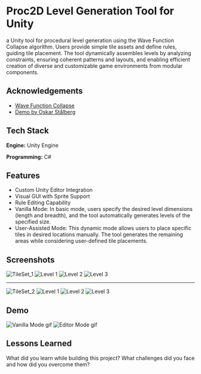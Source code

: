 
# Proc2D Level Generation Tool for Unity

a Unity tool for procedural level generation using the Wave Function Collapse algorithm. Users provide simple tile assets and define rules, guiding tile placement. The tool dynamically assembles levels by analyzing constraints, ensuring coherent patterns and layouts, and enabling efficient creation of diverse and customizable game environments from modular components.


## Acknowledgements

 - [Wave Function Collapse](https://github.com/mxgmn/WaveFunctionCollapse)
 - [Demo by Oskar Stålberg](https://oskarstalberg.com/game/wave/wave.html)



## Tech Stack

**Engine:** Unity Engine

**Programming:** C#


## Features

- Custom Unity Editor Integration
- Visual GUI with Sprite Support
- Rule Editing Capability
- Vanilla Mode: In basic mode, users specify the desired level dimensions (length and breadth), and the tool automatically generates levels of the specified size.
- User-Assisted Mode: This dynamic mode allows users to place specific tiles in desired locations manually. The tool generates the remaining areas while considering user-defined tile placements.


## Screenshots
![TileSet_1](https://raw.githubusercontent.com/suvamjyoti/UNITY_PCGTool/main/RAW/SquareTileSet.png)
![Level 1](https://raw.githubusercontent.com/suvamjyoti/UNITY_PCGTool/main/RAW/Type1_Screenshot(1).png)
![Level 2](https://raw.githubusercontent.com/suvamjyoti/UNITY_PCGTool/main/RAW/Type1_Screenshot(2).png)
![Level 3](https://raw.githubusercontent.com/suvamjyoti/UNITY_PCGTool/main/RAW/Type1_Screenshot(3).png)

---

![TileSet_2](https://raw.githubusercontent.com/suvamjyoti/UNITY_PCGTool/main/RAW/OrganicTileSet.png)
![Level 1](https://raw.githubusercontent.com/suvamjyoti/UNITY_PCGTool/main/RAW/Screenshot_(1).png)
![Level 2](https://raw.githubusercontent.com/suvamjyoti/UNITY_PCGTool/main/RAW/Screenshot_(2).png)
![Level 3](https://raw.githubusercontent.com/suvamjyoti/UNITY_PCGTool/main/RAW/Screenshot_(3).png)

## Demo

![Vanilla Mode gif](https://raw.githubusercontent.com/suvamjyoti/UNITY_PCGTool/main/RAW/VanillaMode.gif)
![Editor Mode gif](https://github.com/suvamjyoti/UNITY_PCGTool/blob/main/RAW/EditorMode.gif)



## Lessons Learned

What did you learn while building this project? What challenges did you face and how did you overcome them?

